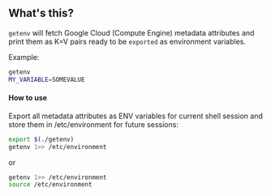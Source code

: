 ## What's this?
`getenv` will fetch Google Cloud (Compute Engine) metadata attributes and print them as K=V pairs ready to be `exported` as environment variables.

Example:
```bash
getenv
MY_VARIABLE=SOMEVALUE
```

#### How to use

Export all metadata attributes as ENV variables for current shell session and store them in /etc/environment for future sessions:
```bash
export $(./getenv)
getenv 1>> /etc/environment
```
or
```bash
getenv 1>> /etc/environment
source /etc/environment
```
